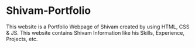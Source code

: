 # Shivam-Portfolio
This website is a Portfolio Webpage of Shivam created by using HTML, CSS &amp; JS. This website contains Shivam Information like his Skills, Experience, Projects, etc.

